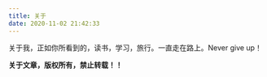 ```yaml
---
title: 关于
date: 2020-11-02 21:42:33
---
```


关于我，正如你所看到的，读书，学习，旅行。一直走在路上。Never give up！

**关于文章，版权所有，禁止转载！！**